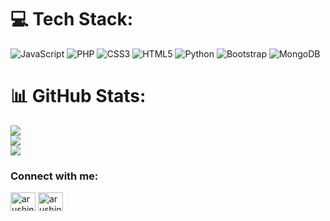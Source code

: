 


# 💻 Tech Stack:
![JavaScript](https://img.shields.io/badge/javascript-%23323330.svg?style=for-the-badge&logo=javascript&logoColor=%23F7DF1E) ![PHP](https://img.shields.io/badge/php-%23777BB4.svg?style=for-the-badge&logo=php&logoColor=white) ![CSS3](https://img.shields.io/badge/css3-%231572B6.svg?style=for-the-badge&logo=css3&logoColor=white) ![HTML5](https://img.shields.io/badge/html5-%23E34F26.svg?style=for-the-badge&logo=html5&logoColor=white) ![Python](https://img.shields.io/badge/python-3670A0?style=for-the-badge&logo=python&logoColor=ffdd54) ![Bootstrap](https://img.shields.io/badge/bootstrap-%238511FA.svg?style=for-the-badge&logo=bootstrap&logoColor=white) ![MongoDB](https://img.shields.io/badge/MongoDB-%234ea94b.svg?style=for-the-badge&logo=mongodb&logoColor=white)
# 📊 GitHub Stats:
![](https://github-readme-stats.vercel.app/api?username=Arushi-N4&theme=dark&hide_border=false&include_all_commits=false&count_private=false)<br/>
![](https://github-readme-streak-stats.herokuapp.com/?user=Arushi-N4&theme=dark&hide_border=false)<br/>
![](https://github-readme-stats.vercel.app/api/top-langs/?username=Arushi-N4&theme=dark&hide_border=false&include_all_commits=false&count_private=false&layout=compact)


<h3 align="left">Connect with me:</h3>
<p align="left">
<a href="https://kaggle.com/arushin4" target="blank"><img align="center" src="https://raw.githubusercontent.com/rahuldkjain/github-profile-readme-generator/master/src/images/icons/Social/kaggle.svg" alt="arushin4" height="30" width="40" /></a>
<a href="https://auth.geeksforgeeks.org/user/arushin2t7y" target="blank"><img align="center" src="https://raw.githubusercontent.com/rahuldkjain/github-profile-readme-generator/master/src/images/icons/Social/geeks-for-geeks.svg" alt="arushin2t7y" height="30" width="40" /></a>
</p>
